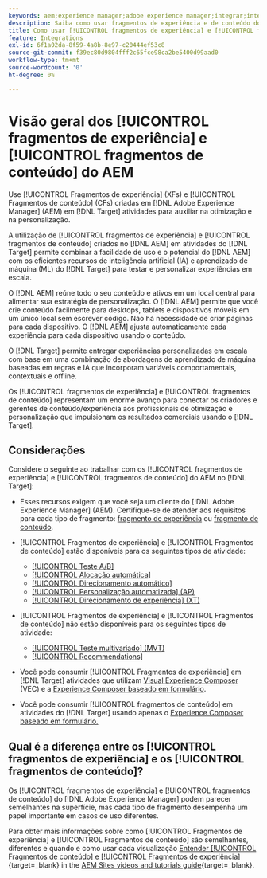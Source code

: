 ```yaml
---
keywords: aem;experience manager;adobe experience manager;integrar;integração;fragmentos de experiência;fragmentos de conteúdo
description: Saiba como usar fragmentos de experiência e de conteúdo do  [!DNL Adobe Experience Manager]  em atividades do  [!DNL Adobe Target] .
title: Como usar [!UICONTROL fragmentos de experiência] e [!UICONTROL fragmentos de conteúdo] do  [!DNL Adobe Experience Manager]  (AEM)?
feature: Integrations
exl-id: 6f1a02da-8f59-4a8b-8e97-c20444ef53c8
source-git-commit: f39ec80d9804fff2c65fce98ca2be5400d99aad0
workflow-type: tm+mt
source-wordcount: '0'
ht-degree: 0%

---
```


# Visão geral dos [!UICONTROL fragmentos de experiência] e [!UICONTROL fragmentos de conteúdo] do AEM

Use [!UICONTROL Fragmentos de experiência] (XFs) e [!UICONTROL Fragmentos de conteúdo] (CFs) criadas em [!DNL Adobe Experience Manager] (AEM) em [!DNL Target] atividades para auxiliar na otimização e na personalização.

A utilização de [!UICONTROL fragmentos de experiência] e [!UICONTROL fragmentos de conteúdo] criados no [!DNL AEM] em atividades do [!DNL Target] permite combinar a facilidade de uso e o potencial do [!DNL AEM] com os eficientes recursos de inteligência artificial (IA) e aprendizado de máquina (ML) do [!DNL Target] para testar e personalizar experiências em escala.

O [!DNL AEM] reúne todo o seu conteúdo e ativos em um local central para alimentar sua estratégia de personalização. O [!DNL AEM] permite que você crie conteúdo facilmente para desktops, tablets e dispositivos móveis em um único local sem escrever código. Não há necessidade de criar páginas para cada dispositivo. O [!DNL AEM] ajusta automaticamente cada experiência para cada dispositivo usando o conteúdo.

O [!DNL Target] permite entregar experiências personalizadas em escala com base em uma combinação de abordagens de aprendizado de máquina baseadas em regras e IA que incorporam variáveis comportamentais, contextuais e offline.

Os [!UICONTROL fragmentos de experiência] e [!UICONTROL fragmentos de conteúdo] representam um enorme avanço para conectar os criadores e gerentes de conteúdo/experiência aos profissionais de otimização e personalização que impulsionam os resultados comerciais usando o [!DNL Target].

## Considerações

Considere o seguinte ao trabalhar com os [!UICONTROL fragmentos de experiência] e [!UICONTROL fragmentos de conteúdo] do AEM no [!DNL Target]:
* Esses recursos exigem que você seja um cliente do [!DNL Adobe Experience Manager] (AEM). Certifique-se de atender aos requisitos para cada tipo de fragmento: [fragmento de experiência](/help/main/c-integrating-target-with-mac/aem/experience-fragments-aem.md#requirements) ou [fragmento de conteúdo](/help/main/c-integrating-target-with-mac/aem/content-fragments-aem.md#requirements).
* [!UICONTROL Fragmentos de experiência] e [!UICONTROL Fragmentos de conteúdo] estão disponíveis para os seguintes tipos de atividade:

   * [[!UICONTROL Teste A/B]](/help/main/c-activities/t-test-ab/test-ab.md)
   * [[!UICONTROL Alocação automática]](/help/main/c-activities/automated-traffic-allocation/automated-traffic-allocation.md)
   * [[!UICONTROL Direcionamento automático]](/help/main/c-activities/auto-target/auto-target-to-optimize.md)
   * [[!UICONTROL Personalização automatizada] (AP)](/help/main/c-activities/t-automated-personalization/automated-personalization.md)
   * [[!UICONTROL Direcionamento de experiência] (XT)](/help/main/c-activities/t-experience-target/experience-target.md)

* [!UICONTROL Fragmentos de experiência] e [!UICONTROL Fragmentos de conteúdo] não estão disponíveis para os seguintes tipos de atividade:

   * [[!UICONTROL Teste multivariado] (MVT)](/help/main/c-activities/c-multivariate-testing/multivariate-testing.md)
   * [[!UICONTROL Recommendations]](/help/main/c-recommendations/recommendations.md)

* Você pode consumir [!UICONTROL Fragmentos de experiência] em [!DNL Target] atividades que utilizam [Visual Experience Composer](/help/main/c-experiences/c-visual-experience-composer/visual-experience-composer.md) (VEC) e a [Experience Composer baseado em formulário](/help/main/c-experiences/form-experience-composer.md).
* Você pode consumir [!UICONTROL fragmentos de conteúdo] em atividades do [!DNL Target] usando apenas o [Experience Composer baseado em formulário.](/help/main/c-experiences/form-experience-composer.md)

## Qual é a diferença entre os [!UICONTROL fragmentos de experiência] e os [!UICONTROL fragmentos de conteúdo]?

Os [!UICONTROL fragmentos de experiência] e [!UICONTROL fragmentos de conteúdo] do [!DNL Adobe Experience Manager] podem parecer semelhantes na superfície, mas cada tipo de fragmento desempenha um papel importante em casos de uso diferentes.

Para obter mais informações sobre como [!UICONTROL Fragmentos de experiência] e [!UICONTROL Fragmentos de conteúdo] são semelhantes, diferentes e quando e como usar cada visualização [Entender [!UICONTROL Fragmentos de conteúdo] e [!UICONTROL Fragmentos de experiência]](https://experienceleague.adobe.com/docs/experience-manager-learn/sites/content-fragments/understand-content-fragments-and-experience-fragments.html?lang=pt-BR){target=_blank} in the [AEM Sites videos and tutorials guide](https://experienceleague.adobe.com/docs/experience-manager-learn/sites/overview.html?lang=pt-BR){target=_blank}.

